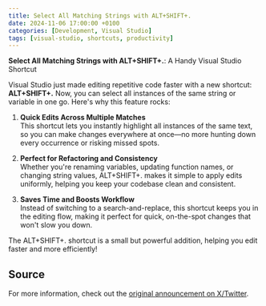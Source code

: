 ```yaml
---
title: Select All Matching Strings with ALT+SHIFT+.
date: 2024-11-06 17:00:00 +0100
categories: [Development, Visual Studio]
tags: [visual-studio, shortcuts, productivity]
---
```


**Select All Matching Strings with ALT+SHIFT+.**: A Handy Visual Studio Shortcut

Visual Studio just made editing repetitive code faster with a new shortcut: **ALT+SHIFT+.** Now, you can select all instances of the same string or variable in one go. Here's why this feature rocks:

1. **Quick Edits Across Multiple Matches**  
   This shortcut lets you instantly highlight all instances of the same text, so you can make changes everywhere at once—no more hunting down every occurrence or risking missed spots.

2. **Perfect for Refactoring and Consistency**  
   Whether you're renaming variables, updating function names, or changing string values, ALT+SHIFT+. makes it simple to apply edits uniformly, helping you keep your codebase clean and consistent.

3. **Saves Time and Boosts Workflow**  
   Instead of switching to a search-and-replace, this shortcut keeps you in the editing flow, making it perfect for quick, on-the-spot changes that won't slow you down.

The ALT+SHIFT+. shortcut is a small but powerful addition, helping you edit faster and more efficiently!

## Source
For more information, check out the [original announcement on X/Twitter](https://x.com/KarenPayneMVP/status/1852075352610509190). 
